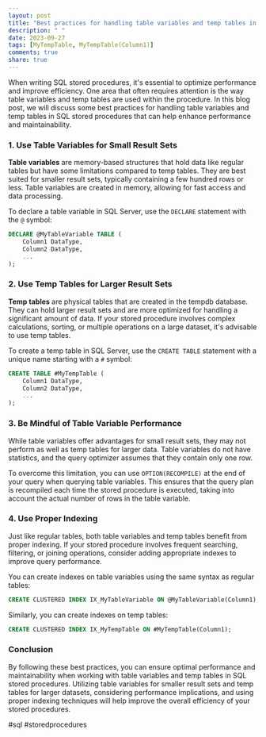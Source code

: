```yaml
---
layout: post
title: "Best practices for handling table variables and temp tables in SQL stored procedures"
description: " "
date: 2023-09-27
tags: [MyTempTable, MyTempTable(Column1)]
comments: true
share: true
---
```


When writing SQL stored procedures, it's essential to optimize performance and improve efficiency. One area that often requires attention is the way table variables and temp tables are used within the procedure. In this blog post, we will discuss some best practices for handling table variables and temp tables in SQL stored procedures that can help enhance performance and maintainability.

### 1. Use Table Variables for Small Result Sets

**Table variables** are memory-based structures that hold data like regular tables but have some limitations compared to temp tables. They are best suited for smaller result sets, typically containing a few hundred rows or less. Table variables are created in memory, allowing for fast access and data processing.

To declare a table variable in SQL Server, use the `DECLARE` statement with the `@` symbol:

```sql
DECLARE @MyTableVariable TABLE (
    Column1 DataType,
    Column2 DataType,
    ...
);
```

### 2. Use Temp Tables for Larger Result Sets

**Temp tables** are physical tables that are created in the tempdb database. They can hold larger result sets and are more optimized for handling a significant amount of data. If your stored procedure involves complex calculations, sorting, or multiple operations on a large dataset, it's advisable to use temp tables.

To create a temp table in SQL Server, use the `CREATE TABLE` statement with a unique name starting with a `#` symbol:

```sql
CREATE TABLE #MyTempTable (
    Column1 DataType,
    Column2 DataType,
    ...
);
```

### 3. Be Mindful of Table Variable Performance

While table variables offer advantages for small result sets, they may not perform as well as temp tables for larger data. Table variables do not have statistics, and the query optimizer assumes that they contain only one row.

To overcome this limitation, you can use `OPTION(RECOMPILE)` at the end of your query when querying table variables. This ensures that the query plan is recompiled each time the stored procedure is executed, taking into account the actual number of rows in the table variable.

### 4. Use Proper Indexing

Just like regular tables, both table variables and temp tables benefit from proper indexing. If your stored procedure involves frequent searching, filtering, or joining operations, consider adding appropriate indexes to improve query performance.

You can create indexes on table variables using the same syntax as regular tables:

```sql
CREATE CLUSTERED INDEX IX_MyTableVariable ON @MyTableVariable(Column1);
```

Similarly, you can create indexes on temp tables:

```sql
CREATE CLUSTERED INDEX IX_MyTempTable ON #MyTempTable(Column1);
```

### Conclusion

By following these best practices, you can ensure optimal performance and maintainability when working with table variables and temp tables in SQL stored procedures. Utilizing table variables for smaller result sets and temp tables for larger datasets, considering performance implications, and using proper indexing techniques will help improve the overall efficiency of your stored procedures.

#sql #storedprocedures